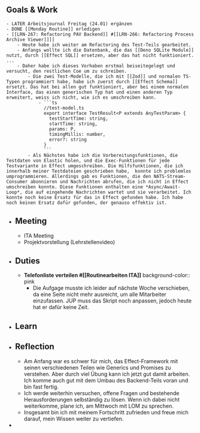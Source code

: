 ## Goals & Work
	- LATER Arbeitsjournal Freitag (24.01) ergänzen
	- DONE [[Monday Routine]] erledigen
	- [[LRN-267: Refactoring PAV Backend]] #[[LRN-266: Refactoring Process Archive Viewer]]]]
		- Heute habe ich weiter am Refactoring des Test-Teils gearbeitet.
		- Anfangs wollte ich die Datenbank, die das [[Deno SQLite Module]] nutzt, durch [[Effect SQL]] ersetzen, aber das hat nicht funktioniert. ...
		- Daher habe ich dieses Vorhaben erstmal beiseitegelegt und versucht, den restlichen Coe um zu schreiben.
			- Die zwei Test-Modelle, die ich mit [[Zod]] und normalen TS-Typen programmiert habe, habe ich zuerst durch [[Effect Schema]] ersetzt. Das hat bei allen gut funktioniert, aber bei einem normalen Interface, das einen generischen Typ hat und einen anderen Typ erweitert, weiss ich nicht, wie ich es umschreiben kann.
				- ```ts
				  //test-model.ts
				  export interface TestResult<P extends AnyTestParam> {
				    testStartTime: string,
				    startTime: string,
				    params: P,
				    timingMillis: number,
				    error?: string
				  }
				  ```
			- Als Nächstes habe ich die Vorbereitungsfunktionen, die Testdaten von Elastic holen, und die Exec-Funktionen für jede Testvariante in Effect umgeschreiben. Die Hilfsfunktionen, die ich innerhalb meiner Testdateien geschrieben habe,  konnte ich problemlos umprogrammieren. Allerdings gab es Funktionen, die den NATS-Stream-Consumer abonnieren und Nachrichten abrufen, die ich nicht in Effect umschreiben konnte. Diese Funktionen enthalten eine *Async/Await-Loop*, die auf eingehende Nachrichten wartet und sie verarbeitet. Ich konnte noch keine Ersatz für das in Effect gefunden habe. Ich habe noch keinen Ersatz dafür gefunden, der genauso effektiv ist.
- ## Meeting
	- ITA Meeting
	- Projektvorstellung (Lehrstellenvideo)
- ## Duties
	- **Telefonliste verteilen #[[Routinearbeiten ITA]]**
	  background-color:: pink
		- Die Aufgage musste ich leider auf nächste Woche verschieben, da eine Seite nicht mehr ausreicht, um alle Mitarbeiter einzufassen.  JUP muss das Skript noch anpassen, jedoch heute hat er dafür keine Zeit.
- ## Learn
- ## Reflection
	- Am Anfang war es schwer für mich, das Effect-Framework mit seinen verschiedenen Teilen wie Generics und Promises zu verstehen. Aber durch viel Übung kann ich jetzt gut damit arbeiten. Ich komme auch gut mit dem Umbau des Backend-Teils voran und bin fast fertig.
	- Ich werde weiterhin versuchen, offene Fragen und bestehende Herausforderungen selbständig zu lösen. Wenn ich dabei nicht weiterkomme, plane ich, am Mittwoch mit LOM zu sprechen.
	- Insgesamt bin ich mit meinem Fortschritt zufrieden und freue mich darauf, mein Wissen weiter zu vertiefen.
-